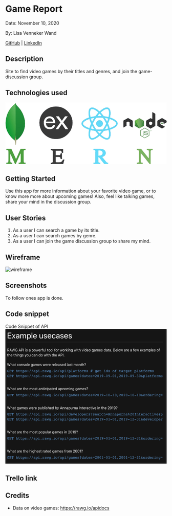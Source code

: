 # Game Report

Date: November 10, 2020

By: Lisa Venneker Wand

[GitHub](https://github.com/LisaKVW) |
[LinkedIn](https://www.linkedin.com/in/lisa-venneker-wand-8413ab25/) 

## Description
Site to find video games by their titles and genres, and join the game-discussion group.

## Technologies used
![logos](./img/MERN.png)

## Getting Started
Use this app for more information about your favorite video game, or to know more more about upcoming games! 
Also, feel like talking games, share your mind in the discussion group.

## User Stories
1. As a user I can search a game by its title.
2. As a user I can search games by genre.
3. As a user I can join the game discussion group to share my mind.


## Wireframe
![wireframe](./img/ErdMERNCompH.png)


## Screenshots
To follow ones app is done.

## Code snippet
Code Snippet of API
![code snippet](./img/codesnippet.png)

## Trello link


## Credits
- Data on video games: https://rawg.io/apidocs
